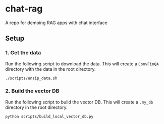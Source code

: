# chat-rag
A repo for demoing RAG apps with chat interface


## Setup
### 1. Get the data
Run the following script to download the data. This will create a `ConvFinQA` directory with the data in the root directory.
```bash
./scripts/unzip_data.sh
```

### 2. Build the vector DB
Run the following script to build the vector DB. This will create a `.my_db` directory in the root directory.
```bash
python scripts/build_local_vector_db.py
```
